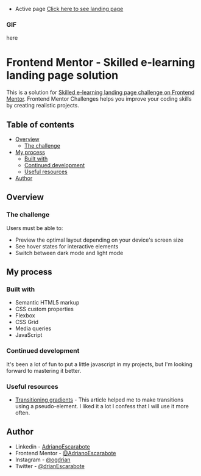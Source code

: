 - Active page [Click here to see landing page](https://adrianoescarabote.github.io/skilled-elearning-landing-page/)

### GIF

here

# Frontend Mentor - Skilled e-learning landing page solution

This is a solution for [Skilled e-learning landing page challenge on Frontend Mentor](https://www.frontendmentor.io/challenges/skilled-elearning-landing-page-S1ObDrZ8q). Frontend Mentor Challenges helps you improve your coding skills by creating realistic projects.

## Table of contents

- [Overview](#overview)
  - [The challenge](#the-challenge)
- [My process](#my-process)
  - [Built with](#built-with)
  - [Continued development](#continued-development)
  - [Useful resources](#useful-resources)
- [Author](#author)

## Overview

### The challenge

Users must be able to:

- Preview the optimal layout depending on your device's screen size
- See hover states for interactive elements
- Switch between dark mode and light mode

## My process

### Built with

- Semantic HTML5 markup
- CSS custom properties
- Flexbox
- CSS Grid
- Media queries
- JavaScript

### Continued development

It's been a lot of fun to put a little javascript in my projects, but I'm looking forward to mastering it better.

### Useful resources

- [Transitioning gradients](https://css-tricks.com/transitioning-gradients/) - This article helped me to make transitions using a pseudo-element. I liked it a lot I confess that I will use it more often.

## Author

- Linkedin - [AdrianoEscarabote](https://www.linkedin.com/in/adriano-escarabote-944b02233/)
- Frontend Mentor - [@AdrianoEscarabote](https://www.frontendmentor.io/profile/AdrianoEscarabote)
- Instagram - [@ogdrian](https://www.instagram.com/ogdrian/)
- Twitter - [@drianEscarabote](https://twitter.com/drianEscarabote)
